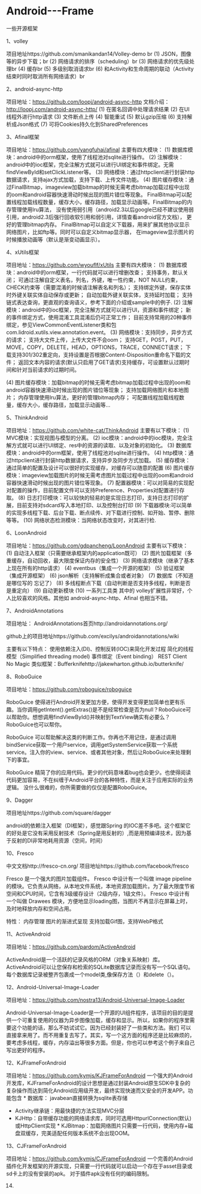 # Android---Frame
一些开源框架

1、volley

项目地址https://github.com/smanikandan14/Volley-demo  br
(1) JSON，图像等的异步下载；br
(2) 网络请求的排序（scheduling）br
(3) 网络请求的优先级处理br
(4) 缓存br
(5) 多级别取消请求br
(6) 和Activity和生命周期的联动（Activity结束时同时取消所有网络请求）br


2、android-async-http

项目地址：https://github.com/loopj/android-async-http
文档介绍：http://loopj.com/android-async-http/
(1) 在匿名回调中处理请求结果
(2) 在UI线程外进行http请求
(3) 文件断点上传
(4) 智能重试
(5) 默认gzip压缩
(6) 支持解析成Json格式
(7) 可将Cookies持久化到SharedPreferences


3、Afinal框架

项目地址：https://github.com/yangfuhai/afinal
主要有四大模块：
(1) 数据库模块：android中的orm框架，使用了线程池对sqlite进行操作。
(2) 注解模块：android中的ioc框架，完全注解方式就可以进行UI绑定和事件绑定。无需findViewById和setClickListener等。
(3) 网络模块：通过httpclient进行封装http数据请求，支持ajax方式加载，支持下载、上传文件功能。
(4) 图片缓存模块：通过FinalBitmap，imageview加载bitmap的时候无需考虑bitmap加载过程中出现的oom和android容器快速滑动时候出现的图片错位等现象。
FinalBitmap可以配置线程加载线程数量，缓存大小，缓存路径，加载显示动画等。FinalBitmap的内存管理使用lru算法， 没有使用弱引用（android2.3以后google已经不建议使用弱引用，android2.3后强行回收软引用和弱引用，详情查看android官方文档）， 更好的管理bitmap内存。
FinalBitmap可以自定义下载器，用来扩展其他协议显示网络图片，比如ftp等。同时可以自定义bitmap显示器， 在imageview显示图片的时候播放动画等（默认是渐变动画显示）。


4、xUtils框架

项目地址：https://github.com/wyouflf/xUtils
主要有四大模块：
(1) 数据库模块：android中的orm框架，一行代码就可以进行增删改查；
支持事务，默认关闭；
可通过注解自定义表名，列名，外键，唯一性约束，NOT NULL约束，CHECK约束等（需要混淆的时候请注解表名和列名）；
支持绑定外键，保存实体时外键关联实体自动保存或更新；
自动加载外键关联实体，支持延时加载；
支持链式表达查询，更直观的查询语义，参考下面的介绍或sample中的例子.
(2) 注解模块：android中的ioc框架，完全注解方式就可以进行UI，资源和事件绑定；
新的事件绑定方式，使用混淆工具混淆后仍可正常工作；
目前支持常用的20种事件绑定，参见ViewCommonEventListener类和包com.lidroid.xutils.view.annotation.event。
(3) 网络模块：支持同步，异步方式的请求；
支持大文件上传，上传大文件不会oom；
支持GET，POST，PUT，MOVE，COPY，DELETE，HEAD，OPTIONS，TRACE，CONNECT请求；
下载支持301/302重定向，支持设置是否根据Content-Disposition重命名下载的文件；
返回文本内容的请求(默认只启用了GET请求)支持缓存，可设置默认过期时间和针对当前请求的过期时间。

(4) 图片缓存模块：加载bitmap的时候无需考虑bitmap加载过程中出现的oom和android容器快速滑动时候出现的图片错位等现象；
支持加载网络图片和本地图片；
内存管理使用lru算法，更好的管理bitmap内存；
可配置线程加载线程数量，缓存大小，缓存路径，加载显示动画等…


5、ThinkAndroid

项目地址：https://github.com/white-cat/ThinkAndroid
主要有以下模块：
(1) MVC模块：实现视图与模型的分离。
(2) ioc模块：android中的ioc模块，完全注解方式就可以进行UI绑定、res中的资源的读取、以及对象的初始化。
(3) 数据库模块：android中的orm框架，使用了线程池对sqlite进行操作。
(4) http模块：通过httpclient进行封装http数据请求，支持异步及同步方式加载。
(5) 缓存模块：通过简单的配置及设计可以很好的实现缓存，对缓存可以随意的配置
(6) 图片缓存模块：imageview加载图片的时候无需考虑图片加载过程中出现的oom和android容器快速滑动时候出现的图片错位等现象。
(7) 配置器模块：可以对简易的实现配对配置的操作，目前配置文件可以支持Preference、Properties对配置进行存取。
(8) 日志打印模块：可以较快的轻易的是实现日志打印，支持日志打印的扩展，目前支持对sdcard写入本地打印、以及控制台打印
(9) 下载器模块:可以简单的实现多线程下载、后台下载、断点续传、对下载进行控制、如开始、暂停、删除等等。
(10) 网络状态检测模块：当网络状态改变时，对其进行检.


6、LoonAndroid

项目地址：https://github.com/gdpancheng/LoonAndroid
主要有以下模块：
(1) 自动注入框架（只需要继承框架内的application既可）
(2) 图片加载框架（多重缓存，自动回收，最大限度保证内存的安全性）
(3) 网络请求模块（继承了基本上现在所有的http请求）
(4) eventbus（集成一个开源的框架）
(5) 验证框架（集成开源框架）
(6) json解析（支持解析成集合或者对象）
(7) 数据库（不知道是哪位写的 忘记了）
(8) 多线程断点下载（自动判断是否支持多线程，判断是否是重定向）
(9) 自动更新模块
(10) 一系列工具类
其中的 volley扩展性非常好，个人比较喜欢的风格。其他如 android-async-http、Afinal 也相当不错。


7、AndroidAnnotations

项目地址：
AndroidAnnotations首页http://androidannotations.org/

github上的项目地址https://github.com/excilys/androidannotations/wiki

主要有以下特点：
使用依赖注入(DI)、控制反转(IOC)来简化开发过程
简化的线程模型（Simplified threading model)
事件绑定（Event binding）
REST Client
No Magic
类似框架：Bufferknifehttp://jakewharton.github.io/butterknife/


8、RoboGuice

项目地址：https://github.com/roboguice/roboguice

RoboGuice 使得进行Android开发更加方便，使得开发变得更加简单也更有乐趣。当你调用getIntent().getExtras()是不是经常检查是否为null？RoboGuice可以帮助你。想想调用findViewById()并映射到TextView确实有必要么？RoboGuice也可以帮你。

RoboGuice 可以帮助解决这类的判断工作。你再也不用记住，是通过调用bindService获取一个用户service，调用getSystemService获取一个系统service。注入你的view、service、或者其他对象，然后让RoboGuice来处理剩下的事宜。

RoboGuice 精简了你的应用代码。更少的代码意味着bug也会更少。也使得阅读代码更加容易，不在纠缠于Android平台的各种特性，而是关注于应用实际的业务逻辑。
没什么很难的，你所需要做的仅仅是配置RoboGuice。


9、Dagger

项目地址https://github.com/square/dagger

android的依赖注入框架（DI框架），感觉跟Spring 的IOC差不多吧。这个框架它的好处是它没有采用反射技术（Spring是用反射的）,而是用预编译技术，因为基于反射的DI非常地耗用资源（空间，时间）


10、Fresco　

中文文档http://fresco-cn.org/ 
项目地址https://github.com/facebook/fresco

Fresco 是一个强大的图片加载组件。
Fresco 中设计有一个叫做 image pipeline 的模块。它负责从网络，从本地文件系统，本地资源加载图片。为了最大限度节省空间和CPU时间，它含有3级缓存设计（2级内存，1级文件）。
Fresco 中设计有一个叫做 Drawees 模块，方便地显示loading图，当图片不再显示在屏幕上时，及时地释放内存和空间占用。

特性：
内存管理
图片的渐进式呈现
支持加载Gif图，支持WebP格式


11、ActiveAndroid

项目地址：https://github.com/pardom/ActiveAndroid

ActiveAndroid是一个活跃的记录风格的ORM（对象关系映射）库。ActiveAndroid可以让您保存和检索的SQLite数据库记录而没有写一个SQL语句。每个数据库记录被整齐包裹成一个model类,像保存方法（）和delete（）。


12、Android-Universal-Image-Loader

项目地址：https://github.com/nostra13/Android-Universal-Image-Loader

Android-Universal-Image-Loader是一个开源的UI组件程序，该项目的目的是提供一个可重复使用的仪器为异步图像加载，缓存和显示。所以，如果你的程序里需要这个功能的话，那么不妨试试它。因为已经封装好了一些类和方法。我们 可以直接拿来用了。而不用重复去写了。其实，写一个这方面的程序还是比较麻烦的，要考虑多线程，缓存，内存溢出等很多方面。但是，你也可以参考这个例子来自己写出更好的程序。


12、KJFrameForAndroid

项目地址：https://github.com/kymjs/KJFrameForAndroid
一个强大的Android开发库，KJFrameForAndroid的设计思想是通过封装Android原生SDK中复杂的复杂操作而达到简化Android应用级开发，最终实现快速而又安全的开发APP。功能包含 * 数据库： javabean直接转换为sqlite表存储
* Activity继承链：用最快捷的方法实现MVC分层
* KJHttp：自带缓存功能的网络请求库，同时可选用HttpurlConnection(默认)或HttpClient实现 * KJBitmap：加载网络图片只需要一行代码，使用内存+磁盘双缓存，完美适配任何版本系统不会出现OOM。


13、CJFrameForAndroid

项目地址：https://github.com/kymjs/CJFrameForAndroid
一个完善的Android插件化开发框架的开源实现，只需要一行代码就可以启动一个存在于asset目录或sd卡上的没有安装的apk。
对于插件apk没有任何的编码限制。


14.












